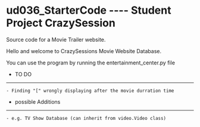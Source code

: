 # ud036_StarterCode ---- Student Project CrazySession
Source code for a Movie Trailer website.

Hello and welcome to CrazySessions Movie Website Database.

You can use the program by running the entertainment_center.py file

- TO DO
------------
    - Finding "[" wrongly displaying after the movie durration time

- possible Additions
------------
    - e.g. TV Show Database (can inherit from video.Video class)
